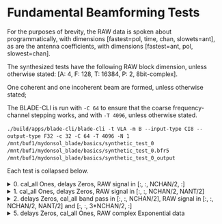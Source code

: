 # Fundamental Beamforming Tests

For the purposes of brevity, the RAW data is spoken about programmatically, with dimensions [fastest=pol, time, chan, slowets=ant], as are the antenna coefficients, with dimensions [fastest=ant, pol, slowest=chan].

The synthesized tests have the following RAW block dimension, unless otherwise stated: [A: 4, F: 128, T: 16384, P: 2, 8bit-complex].

One coherent and one incoherent beam are formed, unless otherwise stated;

The BLADE-CLI is run with `-C 64` to ensure that the coarse frequency-channel stepping works, and with `-T 4096`, unless otherwise stated.

`./build/apps/blade-cli/blade-cli -t VLA -m B --input-type CI8 --output-type F32 -c 32 -C 64 -T 4096 -N 1 /mnt/buf1/mydonsol_blade/basics/synthetic_test_0 /mnt/buf1/mydonsol_blade/basics/synthetic_test_0.bfr5 /mnt/buf1/mydonsol_blade/basics/synthetic_test_0_output`

Each test is collapsed below.

<details><summary>0. cal_all Ones, delays Zeros, RAW signal in [:, :, NCHAN/2, :]</summary>


<details><summary>GUPPI RAW Input</summary>

![synthetic_test_0](./plots/synthetic_test_0.png)

</details>

<details><summary>Beamformed Output (No upchannelization)</summary>

![synthetic_test_0_c1_beam0](./plots/synthetic_test_0_c1_beam0.png)
</details>

<details><summary>Beamformed Output (upchannelization rate of 4)</summary>

![synthetic_test_0_c4_beam0](./plots/synthetic_test_0_c4_beam0.png)
![synthetic_test_0_c4_beam0_zoom](./plots/synthetic_test_0_c4_beam0_zoom.png)
</details>


</details>


<details><summary>1. cal_all Ones, delays Zeros, RAW signal in [:, :, NCHAN/2, NANT/2]</summary>


<details><summary>GUPPI RAW Input</summary>

![synthetic_test_1](./plots/synthetic_test_1.png)

</details>

<details><summary>Beamformed Output (No upchannelization)</summary>

![synthetic_test_1_c1_beam0](./plots/synthetic_test_1_c1_beam0.png)
</details>

<details><summary>Beamformed Output (upchannelization rate of 4)</summary>

![synthetic_test_1_c4_beam0](./plots/synthetic_test_1_c4_beam0.png)
</details>


</details>


<details><summary>2. delays Zeros, cal_all band pass in [:, :, NCHAN/2], RAW signal in [:, :, NCHAN/2, NANT/2] and [:, :, 3*NCHAN/2, :]</summary>


<details><summary>GUPPI RAW Input</summary>

![synthetic_test_2](./plots/synthetic_test_2.png)

</details>

<details><summary>Beamformed Output (No upchannelization)</summary>

![synthetic_test_2_c1_beam0](./plots/synthetic_test_2_c1_beam0.png)
</details>

<details><summary>Beamformed Output (upchannelization rate of 4)</summary>

![synthetic_test_2_c4_beam0](./plots/synthetic_test_2_c4_beam0.png)
![synthetic_test_2_c4_beam0_zoom](./plots/synthetic_test_2_c4_beam0_zoom.png)
</details>


</details>


<details><summary>5. delays Zeros, cal_all Ones, RAW complex Exponential data</summary>


<details><summary>GUPPI RAW Input</summary>

![synthetic_test_5](./plots/synthetic_test_5.png)

</details>

<details><summary>Beamformed Output (No upchannelization)</summary>

![synthetic_test_5_c1_beam0](./plots/synthetic_test_5_c1_beam0.png)
</details>

<details><summary>Beamformed Output (upchannelization rate of 4)</summary>

![synthetic_test_5_c4_beam0](./plots/synthetic_test_5_c4_beam0.png)
![synthetic_test_5_c4_beam0_zoom](./plots/synthetic_test_5_c4_beam0_zoom.png)
</details>


</details>